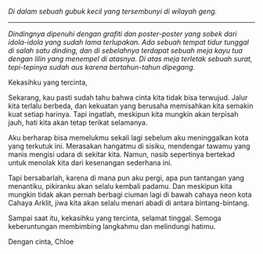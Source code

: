_Di dalam sebuah gubuk kecil yang tersembunyi di wilayah geng._

---

_Dindingnya dipenuhi dengan grafiti dan poster-poster yang sobek dari idola-idola yang sudah lama terlupakan. Ada sebuah tempat tidur tunggal di salah satu dinding, dan di sebelahnya terdapat sebuah meja kayu tua dengan lilin yang menempel di atasnya. Di atas meja terletak sebuah surat, tepi-tepinya sudah aus karena bertahun-tahun dipegang._

Kekasihku yang tercinta,

Sekarang, kau pasti sudah tahu bahwa cinta kita tidak bisa terwujud. Jalur kita terlalu berbeda, dan kekuatan yang berusaha memisahkan kita semakin kuat setiap harinya. Tapi ingatlah, meskipun kita mungkin akan terpisah jauh, hati kita akan tetap terikat selamanya.

Aku berharap bisa memelukmu sekali lagi sebelum aku meninggalkan kota yang terkutuk ini. Merasakan hangatmu di sisiku, mendengar tawamu yang manis mengisi udara di sekitar kita. Namun, nasib sepertinya bertekad untuk menolak kita dari kesenangan sederhana ini.

Tapi bersabarlah, karena di mana pun aku pergi, apa pun tantangan yang menantiku, pikiranku akan selalu kembali padamu. Dan meskipun kita mungkin tidak akan pernah berbagi ciuman lagi di bawah cahaya neon kota Cahaya Arklit, jiwa kita akan selalu menari abadi di antara bintang-bintang.

Sampai saat itu, kekasihku yang tercinta, selamat tinggal. Semoga keberuntungan membimbing langkahmu dan melindungi hatimu.

Dengan cinta,
Chloe
